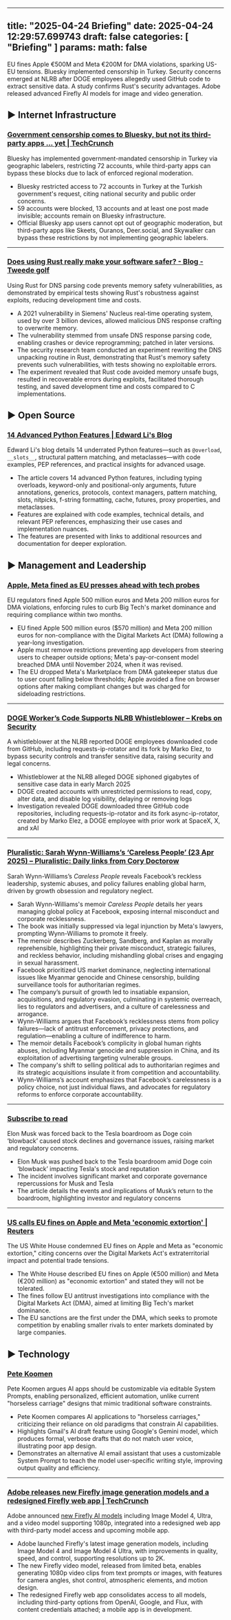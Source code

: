 
---
title: "2025-04-24 Briefing"
date: 2025-04-24 12:29:57.699743
draft: false
categories: [ "Briefing" ]
params:
  math: false
---

EU fines Apple €500M and Meta €200M for DMA violations, sparking US-EU tensions. Bluesky implemented censorship in Turkey. Security concerns emerged at NLRB after DOGE employees allegedly used GitHub code to extract sensitive data. A study confirms Rust's security advantages. Adobe released advanced Firefly AI models for image and video generation.

<!--more-->

## ▶️ Internet Infrastructure

### [Government censorship comes to Bluesky, but not its third-party apps ... yet | TechCrunch](https://techcrunch.com/2025/04/23/government-censorship-comes-to-bluesky-but-not-its-third-party-apps-yet/)
Bluesky has implemented government-mandated censorship in Turkey via geographic labelers, restricting 72 accounts, while third-party apps can bypass these blocks due to lack of enforced regional moderation.

* Bluesky restricted access to 72 accounts in Turkey at the Turkish government's request, citing national security and public order concerns.
* 59 accounts were blocked, 13 accounts and at least one post made invisible; accounts remain on Bluesky infrastructure.
* Official Bluesky app users cannot opt out of geographic moderation, but third-party apps like Skeets, Ouranos, Deer.social, and Skywalker can bypass these restrictions by not implementing geographic labelers.


---

### [Does using Rust really make your software safer? - Blog - Tweede golf](https://tweedegolf.nl/en/blog/152/does-using-rust-really-make-your-software-safer)
Using Rust for DNS parsing code prevents memory safety vulnerabilities, as demonstrated by empirical tests showing Rust's robustness against exploits, reducing development time and costs.

* A 2021 vulnerability in Siemens' Nucleus real-time operating system, used by over 3 billion devices, allowed malicious DNS response crafting to overwrite memory.
* The vulnerability stemmed from unsafe DNS response parsing code, enabling crashes or device reprogramming; patched in later versions.
* The security research team conducted an experiment rewriting the DNS unpacking routine in Rust, demonstrating that Rust's memory safety prevents such vulnerabilities, with tests showing no exploitable errors.
* The experiment revealed that Rust code avoided memory unsafe bugs, resulted in recoverable errors during exploits, facilitated thorough testing, and saved development time and costs compared to C implementations.



## ▶️ Open Source

### [14 Advanced Python Features | Edward Li's Blog](https://blog.edward-li.com/tech/advanced-python-features/)
Edward Li's blog details 14 underrated Python features—such as `@overload`, `__slots__`, structural pattern matching, and metaclasses—with code examples, PEP references, and practical insights for advanced usage.

* The article covers 14 advanced Python features, including typing overloads, keyword-only and positional-only arguments, future annotations, generics, protocols, context managers, pattern matching, slots, nitpicks, f-string formatting, cache, futures, proxy properties, and metaclasses.
* Features are explained with code examples, technical details, and relevant PEP references, emphasizing their use cases and implementation nuances.
* The features are presented with links to additional resources and documentation for deeper exploration.



## ▶️ Management and Leadership

### [Apple, Meta fined as EU presses ahead with tech probes](https://ca.finance.yahoo.com/news/apple-fined-570-million-meta-094701712.html)
EU regulators fined Apple 500 million euros and Meta 200 million euros for DMA violations, enforcing rules to curb Big Tech's market dominance and requiring compliance within two months.

* EU fined Apple 500 million euros ($570 million) and Meta 200 million euros for non-compliance with the Digital Markets Act (DMA) following a year-long investigation.
* Apple must remove restrictions preventing app developers from steering users to cheaper outside options; Meta's pay-or-consent model breached DMA until November 2024, when it was revised.
* The EU dropped Meta's Marketplace from DMA gatekeeper status due to user count falling below thresholds; Apple avoided a fine on browser options after making compliant changes but was charged for sideloading restrictions.

---

### [DOGE Worker’s Code Supports NLRB Whistleblower – Krebs on Security](https://krebsonsecurity.com/2025/04/doge-workers-code-supports-nlrb-whistleblower/)
A whistleblower at the NLRB reported DOGE employees downloaded code from GitHub, including requests-ip-rotator and its fork by Marko Elez, to bypass security controls and transfer sensitive data, raising security and legal concerns.

* Whistleblower at the NLRB alleged DOGE siphoned gigabytes of sensitive case data in early March 2025
* DOGE created accounts with unrestricted permissions to read, copy, alter data, and disable log visibility, delaying or removing logs
* Investigation revealed DOGE downloaded three GitHub code repositories, including requests-ip-rotator and its fork async-ip-rotator, created by Marko Elez, a DOGE employee with prior work at SpaceX, X, and xAI


---

### [Pluralistic: Sarah Wynn-Williams’s ‘Careless People’ (23 Apr 2025) – Pluralistic: Daily links from Cory Doctorow](https://pluralistic.net/2025/04/23/zuckerstreisand/#zdgaf)
Sarah Wynn-Williams’s _Careless People_ reveals Facebook’s reckless leadership, systemic abuses, and policy failures enabling global harm, driven by growth obsession and regulatory neglect.

* Sarah Wynn-Williams's memoir _Careless People_ details her years managing global policy at Facebook, exposing internal misconduct and corporate recklessness.
* The book was initially suppressed via legal injunction by Meta's lawyers, prompting Wynn-Williams to promote it freely.
* The memoir describes Zuckerberg, Sandberg, and Kaplan as morally reprehensible, highlighting their private misconduct, strategic failures, and reckless behavior, including mishandling global crises and engaging in sexual harassment.
* Facebook prioritized US market dominance, neglecting international issues like Myanmar genocide and Chinese censorship, building surveillance tools for authoritarian regimes.
* The company’s pursuit of growth led to insatiable expansion, acquisitions, and regulatory evasion, culminating in systemic overreach, lies to regulators and advertisers, and a culture of carelessness and arrogance.
* Wynn-Williams argues that Facebook’s recklessness stems from policy failures—lack of antitrust enforcement, privacy protections, and regulation—enabling a culture of indifference to harm.
* The memoir details Facebook’s complicity in global human rights abuses, including Myanmar genocide and suppression in China, and its exploitation of advertising targeting vulnerable groups.
* The company's shift to selling political ads to authoritarian regimes and its strategic acquisitions insulate it from competition and accountability.
* Wynn-Williams’s account emphasizes that Facebook’s carelessness is a policy choice, not just individual flaws, and advocates for regulatory reforms to enforce corporate accountability.


---

### [Subscribe to read](https://t.co/PoKICtX7Nk)
Elon Musk was forced back to the Tesla boardroom as Doge coin ‘blowback’ caused stock declines and governance issues, raising market and regulatory concerns.

* Elon Musk was pushed back to the Tesla boardroom amid Doge coin ‘blowback’ impacting Tesla's stock and reputation
* The incident involves significant market and corporate governance repercussions for Musk and Tesla
* The article details the events and implications of Musk’s return to the boardroom, highlighting investor and regulatory concerns


---

### [US calls EU fines on Apple and Meta 'economic extortion' | Reuters](https://www.reuters.com/sustainability/boards-policy-regulation/us-calls-eu-fines-apple-meta-economic-extortion-2025-04-23/)
The US White House condemned EU fines on Apple and Meta as "economic extortion," citing concerns over the Digital Markets Act's extraterritorial impact and potential trade tensions.

* The White House described EU fines on Apple (€500 million) and Meta (€200 million) as "economic extortion" and stated they will not be tolerated.
* The fines follow EU antitrust investigations into compliance with the Digital Markets Act (DMA), aimed at limiting Big Tech's market dominance.
* The EU sanctions are the first under the DMA, which seeks to promote competition by enabling smaller rivals to enter markets dominated by large companies.



## ▶️ Technology

### [Pete Koomen](https://koomen.dev/essays/horseless-carriages/)
Pete Koomen argues AI apps should be customizable via editable System Prompts, enabling personalized, efficient automation, unlike current "horseless carriage" designs that mimic traditional software constraints.

* Pete Koomen compares AI applications to "horseless carriages," criticizing their reliance on old paradigms that constrain AI capabilities.
* Highlights Gmail's AI draft feature using Google's Gemini model, which produces formal, verbose drafts that do not match user voice, illustrating poor app design.
* Demonstrates an alternative AI email assistant that uses a customizable System Prompt to teach the model user-specific writing style, improving output quality and efficiency.


---

### [Adobe releases new Firefly image generation models and a redesigned Firefly web app | TechCrunch](https://techcrunch.com/2025/04/24/adobe-releases-new-firefly-image-generation-models-and-a-redesigned-firefly-web-app/)
Adobe announced [new Firefly AI models](https://techcrunch.com/2025/04/24/adobe-releases-new-firefly-image-generation-models-and-a-redesigned-firefly-web-app/) including Image Model 4, Ultra, and a video model supporting 1080p, integrated into a redesigned web app with third-party model access and upcoming mobile app.

* Adobe launched Firefly's latest image generation models, including Image Model 4 and Image Model 4 Ultra, with improvements in quality, speed, and control, supporting resolutions up to 2K.
* The new Firefly video model, released from limited beta, enables generating 1080p video clips from text prompts or images, with features for camera angles, shot control, atmospheric elements, and motion design.
* The redesigned Firefly web app consolidates access to all models, including third-party options from OpenAI, Google, and Flux, with content credentials attached; a mobile app is in development.



